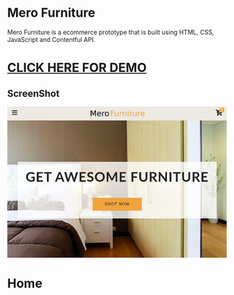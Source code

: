 # Mero Furniture

Mero Furniture is a ecommerce prototype that is built using HTML, CSS, JavaScript and Contentful API.
# [CLICK HERE FOR DEMO](https://ashokcpg.github.io/merofurniture/)

## ScreenShot

![MeroFurniture HomePage](./screenshots/1.jpg?raw=true "HomePage")

# Home


